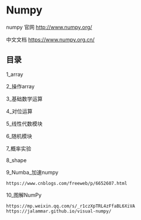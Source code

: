 # Numpy

numpy 官网  http://www.numpy.org/

中文文档  https://www.numpy.org.cn/

## 目录

1_array

2_操作array

3_基础数学运算

4_对位运算

5_线性代数模块

6_随机模块

7_概率实验

8_shape

9_Numba_加速numpy
```
https://www.cnblogs.com/freeweb/p/6652607.html
```

10_图解NumPy
```
https://mp.weixin.qq.com/s/_r1czXpTRL4zFfaBL6XiVA
https://jalammar.github.io/visual-numpy/
```


